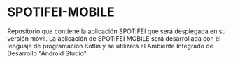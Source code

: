 # SPOTIFEI-MOBILE
Repositorio que contiene la aplicación SPOTIFEI que será desplegada en su versión móvil.
La aplicación de SPOTIFEI MOBILE será desarrollada con el lenguaje de programación Kotlin y
se utilizará el Ambiente Integrado de Desarrollo "Android Studio".
